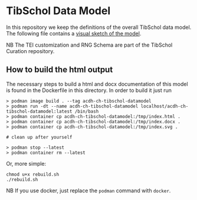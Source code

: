 # TibSchol Data Model

In this repository we keep the definitions of the overall TibSchol data model.
The following file contains a [visual sketch of the model](https://github.com/ERC-TibSchol/datamodel/blob/master/TibSchol%20APIS%20data%20model%20sketch%2020240930.pdf).

NB The TEI customization and RNG Schema are part of the TibSchol Curation repository.

## How to build the html output

The necessary steps to build a html and docx documentation of this model is found in the Dockerfile in this directory. In order to build it just run

```
> podman image build . --tag acdh-ch-tibschol-datamodel
> podman run -dt --name acdh-ch-tibschol-datamodel localhost/acdh-ch-tibschol-datamodel:latest /bin/bash
> podman container cp acdh-ch-tibschol-datamodel:/tmp/index.html .
> podman container cp acdh-ch-tibschol-datamodel:/tmp/index.docx .
> podman container cp acdh-ch-tibschol-datamodel:/tmp/index.svg .

# clean up after yourself

> podman stop --latest 
> podman container rm --latest 
```

Or, more simple:

```
chmod u+x rebuild.sh
./rebuild.sh
```

NB If you use docker, just replace the `podman` command with `docker`.


